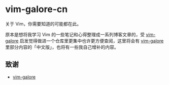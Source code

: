 # vim-galore-cn

关于 Vim，你需要知道的可能都在此。

原本是想将我学习 Vim 的一些笔记和心得整理成一系列博客文章的，受 [vim-galore][1] 启发觉得做进一个仓库里更集中也许更方便查阅，这里将会有 [vim-galore][1] 里部分内容的「中文版」，也将有一些我自己增补的内容。

## 致谢

* [vim-galore][1]

[1]: https://github.com/mhinz/vim-galore
